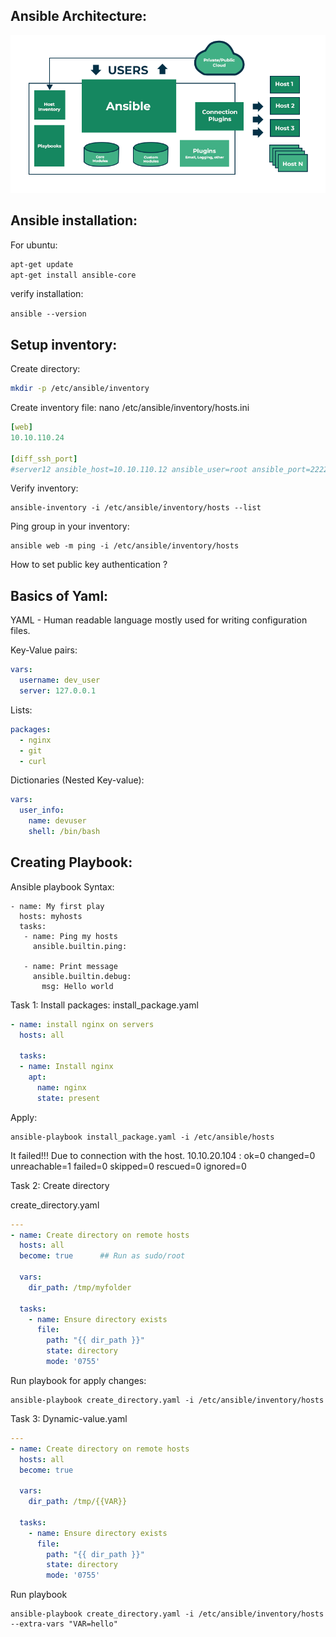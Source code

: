 Ansible Architecture:
---------------------
![image info](Ansible-architecture.png)

Ansible installation:
---------------------
For ubuntu:

```bash
apt-get update
apt-get install ansible-core
```
verify installation:

`ansible --version`

Setup inventory:
----------------

Create directory:
```bash
mkdir -p /etc/ansible/inventory
```
Create inventory file:
nano /etc/ansible/inventory/hosts.ini
```yaml
[web]
10.10.110.24

[diff_ssh_port]
#server12 ansible_host=10.10.110.12 ansible_user=root ansible_port=2222
```

Verify inventory:
```
ansible-inventory -i /etc/ansible/inventory/hosts --list
```

Ping group in your inventory:
```
ansible web -m ping -i /etc/ansible/inventory/hosts
```

How to set public key authentication ?

Basics of Yaml:
--------------
YAML - Human readable language mostly used for writing configuration files.

Key-Value pairs:
```yaml
vars:
  username: dev_user
  server: 127.0.0.1
```

Lists:
```yaml
packages:
  - nginx
  - git
  - curl
```
Dictionaries (Nested Key-value):
```yaml
vars:
  user_info:
    name: devuser
    shell: /bin/bash
```

Creating Playbook:
------------------
Ansible playbook Syntax:
```
- name: My first play
  hosts: myhosts
  tasks:
   - name: Ping my hosts
     ansible.builtin.ping:

   - name: Print message
     ansible.builtin.debug:
       msg: Hello world
```

Task 1: Install packages:
install_package.yaml
```yaml
- name: install nginx on servers
  hosts: all

  tasks:
  - name: Install nginx
    apt:
      name: nginx
      state: present

```
Apply:
```
ansible-playbook install_package.yaml -i /etc/ansible/hosts
```

It failed!!! Due to connection with the host.
10.10.20.104               : ok=0    changed=0    unreachable=1    failed=0    skipped=0    rescued=0    ignored=0

Task 2: Create directory

create_directory.yaml
```yaml
---
- name: Create directory on remote hosts
  hosts: all
  become: true      ## Run as sudo/root

  vars:
    dir_path: /tmp/myfolder

  tasks:
    - name: Ensure directory exists
      file:
        path: "{{ dir_path }}"
        state: directory
        mode: '0755'
```
Run playbook for apply changes:

```
ansible-playbook create_directory.yaml -i /etc/ansible/inventory/hosts
```


Task 3:
Dynamic-value.yaml
```yaml
---
- name: Create directory on remote hosts
  hosts: all
  become: true  

  vars:
    dir_path: /tmp/{{VAR}}

  tasks:
    - name: Ensure directory exists
      file:
        path: "{{ dir_path }}"
        state: directory
        mode: '0755'
```
Run playbook
```
ansible-playbook create_directory.yaml -i /etc/ansible/inventory/hosts --extra-vars "VAR=hello"
```

